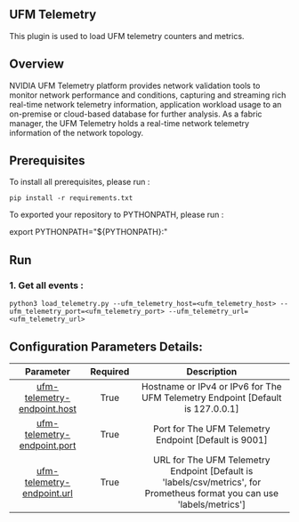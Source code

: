 UFM Telemetry
--------------------------------------------------------


This plugin is used to load UFM telemetry counters and metrics.

Overview
--------------------------------------------------------

NVIDIA UFM Telemetry platform provides network validation tools to monitor network performance and conditions, capturing and streaming rich real-time network telemetry information, application workload usage to an on-premise or cloud-based database for further analysis.
As a fabric manager, the UFM Telemetry holds a real-time network telemetry information of the network topology.


Prerequisites
--------------------------------------------------------

To install all prerequisites, please run :

    pip install -r requirements.txt

To exported your repository to PYTHONPATH, please run :

   export PYTHONPATH="${PYTHONPATH}:<your ufm_sdk_cookbook path>"


Run
--------------------------------------------------------
### 1. Get all events :

    python3 load_telemetry.py --ufm_telemetry_host=<ufm_telemetry_host> --ufm_telemetry_port=<ufm_telemetry_port> --ufm_telemetry_url=<ufm_telemetry_url>

      
 Configuration Parameters Details:
--------------------------------------------------------

| Parameter | Required | Description |
| :---: | :---: |:---: |
| [ufm-telemetry-endpoint.host](telemetry.cfg#L2) | True | Hostname or IPv4 or IPv6 for The UFM Telemetry Endpoint [Default is 127.0.0.1]
| [ufm-telemetry-endpoint.port](telemetry.cfg#L3) | True | Port for The UFM Telemetry Endpoint [Default is 9001]
| [ufm-telemetry-endpoint.url](telemetry.cfg#L4) | True | URL for The UFM Telemetry Endpoint [Default is 'labels/csv/metrics', for Prometheus format you can use 'labels/metrics']

